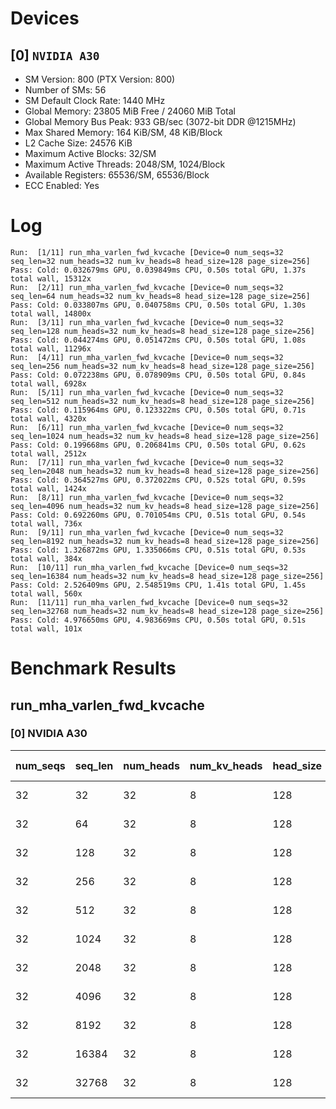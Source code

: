 # Devices

## [0] `NVIDIA A30`
* SM Version: 800 (PTX Version: 800)
* Number of SMs: 56
* SM Default Clock Rate: 1440 MHz
* Global Memory: 23805 MiB Free / 24060 MiB Total
* Global Memory Bus Peak: 933 GB/sec (3072-bit DDR @1215MHz)
* Max Shared Memory: 164 KiB/SM, 48 KiB/Block
* L2 Cache Size: 24576 KiB
* Maximum Active Blocks: 32/SM
* Maximum Active Threads: 2048/SM, 1024/Block
* Available Registers: 65536/SM, 65536/Block
* ECC Enabled: Yes

# Log

```
Run:  [1/11] run_mha_varlen_fwd_kvcache [Device=0 num_seqs=32 seq_len=32 num_heads=32 num_kv_heads=8 head_size=128 page_size=256]
Pass: Cold: 0.032679ms GPU, 0.039849ms CPU, 0.50s total GPU, 1.37s total wall, 15312x 
Run:  [2/11] run_mha_varlen_fwd_kvcache [Device=0 num_seqs=32 seq_len=64 num_heads=32 num_kv_heads=8 head_size=128 page_size=256]
Pass: Cold: 0.033807ms GPU, 0.040758ms CPU, 0.50s total GPU, 1.30s total wall, 14800x 
Run:  [3/11] run_mha_varlen_fwd_kvcache [Device=0 num_seqs=32 seq_len=128 num_heads=32 num_kv_heads=8 head_size=128 page_size=256]
Pass: Cold: 0.044274ms GPU, 0.051472ms CPU, 0.50s total GPU, 1.08s total wall, 11296x 
Run:  [4/11] run_mha_varlen_fwd_kvcache [Device=0 num_seqs=32 seq_len=256 num_heads=32 num_kv_heads=8 head_size=128 page_size=256]
Pass: Cold: 0.072238ms GPU, 0.078909ms CPU, 0.50s total GPU, 0.84s total wall, 6928x 
Run:  [5/11] run_mha_varlen_fwd_kvcache [Device=0 num_seqs=32 seq_len=512 num_heads=32 num_kv_heads=8 head_size=128 page_size=256]
Pass: Cold: 0.115964ms GPU, 0.123322ms CPU, 0.50s total GPU, 0.71s total wall, 4320x 
Run:  [6/11] run_mha_varlen_fwd_kvcache [Device=0 num_seqs=32 seq_len=1024 num_heads=32 num_kv_heads=8 head_size=128 page_size=256]
Pass: Cold: 0.199668ms GPU, 0.206841ms CPU, 0.50s total GPU, 0.62s total wall, 2512x 
Run:  [7/11] run_mha_varlen_fwd_kvcache [Device=0 num_seqs=32 seq_len=2048 num_heads=32 num_kv_heads=8 head_size=128 page_size=256]
Pass: Cold: 0.364527ms GPU, 0.372022ms CPU, 0.52s total GPU, 0.59s total wall, 1424x 
Run:  [8/11] run_mha_varlen_fwd_kvcache [Device=0 num_seqs=32 seq_len=4096 num_heads=32 num_kv_heads=8 head_size=128 page_size=256]
Pass: Cold: 0.692260ms GPU, 0.701054ms CPU, 0.51s total GPU, 0.54s total wall, 736x 
Run:  [9/11] run_mha_varlen_fwd_kvcache [Device=0 num_seqs=32 seq_len=8192 num_heads=32 num_kv_heads=8 head_size=128 page_size=256]
Pass: Cold: 1.326872ms GPU, 1.335066ms CPU, 0.51s total GPU, 0.53s total wall, 384x 
Run:  [10/11] run_mha_varlen_fwd_kvcache [Device=0 num_seqs=32 seq_len=16384 num_heads=32 num_kv_heads=8 head_size=128 page_size=256]
Pass: Cold: 2.526409ms GPU, 2.548519ms CPU, 1.41s total GPU, 1.45s total wall, 560x 
Run:  [11/11] run_mha_varlen_fwd_kvcache [Device=0 num_seqs=32 seq_len=32768 num_heads=32 num_kv_heads=8 head_size=128 page_size=256]
Pass: Cold: 4.976650ms GPU, 4.983669ms CPU, 0.50s total GPU, 0.51s total wall, 101x 
```

# Benchmark Results

## run_mha_varlen_fwd_kvcache

### [0] NVIDIA A30

| num_seqs | seq_len | num_heads | num_kv_heads | head_size | page_size | Memory Reads | Memory Writes | Memory Usage | Tokens  | Samples |  CPU Time  | Noise  |  GPU Time  | Noise  |  Elem/s  | GlobalMem BW | BWUtil |
|----------|---------|-----------|--------------|-----------|-----------|--------------|---------------|--------------|---------|---------|------------|--------|------------|--------|----------|--------------|--------|
|       32 |      32 |        32 |            8 |       128 |       256 |    4.250 MiB |   256.000 KiB |       4096.3 |    1024 |  15312x |  39.849 us | 61.05% |  32.679 us | 11.97% |  31.335M | 144.392 GB/s | 15.47% |
|       32 |      64 |        32 |            8 |       128 |       256 |    8.250 MiB |   256.000 KiB |       4096.3 |    2048 |  14800x |  40.758 us | 55.73% |  33.807 us |  2.35% |  60.579M | 263.641 GB/s | 28.25% |
|       32 |     128 |        32 |            8 |       128 |       256 |   16.250 MiB |   256.000 KiB |       4096.3 |    4096 |  11296x |  51.472 us | 75.66% |  44.274 us |  1.61% |  92.514M | 390.781 GB/s | 41.88% |
|       32 |     256 |        32 |            8 |       128 |       256 |   32.250 MiB |   256.000 KiB |       4096.3 |    8192 |   6928x |  78.909 us |  9.34% |  72.238 us |  1.53% | 113.403M | 471.758 GB/s | 50.56% |
|       32 |     512 |        32 |            8 |       128 |       256 |   64.250 MiB |   256.000 KiB |       4096.3 |   16384 |   4320x | 123.322 us | 27.86% | 115.964 us |  0.93% | 141.285M | 583.223 GB/s | 62.50% |
|       32 |    1024 |        32 |            8 |       128 |       256 |  128.250 MiB |   256.000 KiB |       4096.3 |   32768 |   2512x | 206.841 us | 12.21% | 199.668 us |  0.66% | 164.112M | 674.830 GB/s | 72.32% |
|       32 |    2048 |        32 |            8 |       128 |       256 |  256.250 MiB |   256.000 KiB |       4096.3 |   65536 |   1424x | 372.022 us |  8.25% | 364.527 us |  0.86% | 179.783M | 737.831 GB/s | 79.07% |
|       32 |    4096 |        32 |            8 |       128 |       256 |  512.250 MiB |   256.000 KiB |       4096.3 |  131072 |    736x | 701.054 us |  8.22% | 692.260 us |  1.72% | 189.339M | 776.291 GB/s | 83.19% |
|       32 |    8192 |        32 |            8 |       128 |       256 |    1.000 GiB |   256.000 KiB |       4096.3 |  262144 |    384x |   1.335 ms |  3.51% |   1.327 ms |  3.30% | 197.565M | 809.623 GB/s | 86.77% |
|       32 |   16384 |        32 |            8 |       128 |       256 |    2.000 GiB |   256.000 KiB |       4096.3 |  524288 |    560x |   2.549 ms | 12.85% |   2.526 ms |  2.25% | 207.523M | 850.222 GB/s | 91.12% |
|       32 |   32768 |        32 |            8 |       128 |       256 |    4.000 GiB |   256.000 KiB |       4096.3 | 1048576 |    101x |   4.984 ms |  0.19% |   4.977 ms |  0.12% | 210.699M | 863.129 GB/s | 92.50% |
